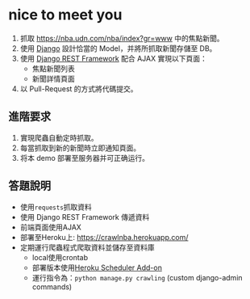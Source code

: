 # nice to meet you
1. 抓取 https://nba.udn.com/nba/index?gr=www 中的焦點新聞。
2. 使用 [Django](https://www.djangoproject.com/) 設計恰當的 Model，并將所抓取新聞存儲至 DB。
3. 使用 [Django REST Framework](http://www.django-rest-framework.org/) 配合 AJAX 實現以下頁面：
	 * 焦點新聞列表
	 * 新聞詳情頁面
4. 以 Pull-Request 的方式將代碼提交。
	
## 進階要求
1. 實現爬蟲自動定時抓取。
2. 每當抓取到新的新聞時立即通知頁面。
3. 将本 demo 部署至服务器并可正确运行。

## 答題說明
* 使用`requests`抓取資料
* 使用 Django REST Framework 傳遞資料
* 前端頁面使用AJAX
* 部署至Heroku上: https://crawlnba.herokuapp.com/
* 定期運行爬蟲程式爬取資料並儲存至資料庫
	* local使用crontab
	* 部署版本使用[Heroku Scheduler Add-on](https://devcenter.heroku.com/articles/scheduler#defining-tasks)
	* 運行指令為：`python manage.py crawling` (custom django-admin commands)
